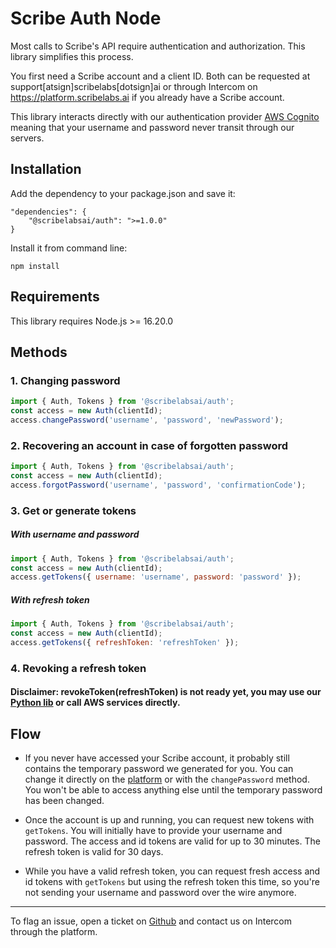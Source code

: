 # Scribe Auth Node

Most calls to Scribe's API require authentication and authorization. This library simplifies this process.

You first need a Scribe account and a client ID. Both can be requested at support[atsign]scribelabs[dotsign]ai or through Intercom on https://platform.scribelabs.ai if you already have a Scribe account.

This library interacts directly with our authentication provider [AWS Cognito](https://aws.amazon.com/cognito/) meaning that your username and password never transit through our servers.

## Installation

Add the dependency to your package.json and save it:

```
"dependencies": {
	"@scribelabsai/auth": ">=1.0.0"
}
```

Install it from command line:

```
npm install
```

## Requirements

This library requires Node.js >= 16.20.0

## Methods

### 1. Changing password

```javascript
import { Auth, Tokens } from '@scribelabsai/auth';
const access = new Auth(clientId);
access.changePassword('username', 'password', 'newPassword');
```

### 2. Recovering an account in case of forgotten password

```javascript
import { Auth, Tokens } from '@scribelabsai/auth';
const access = new Auth(clientId);
access.forgotPassword('username', 'password', 'confirmationCode');
```

### 3. Get or generate tokens

##### With username and password

```javascript
import { Auth, Tokens } from '@scribelabsai/auth';
const access = new Auth(clientId);
access.getTokens({ username: 'username', password: 'password' });
```

##### With refresh token

```javascript
import { Auth, Tokens } from '@scribelabsai/auth';
const access = new Auth(clientId);
access.getTokens({ refreshToken: 'refreshToken' });
```

### 4. Revoking a refresh token

#### Disclaimer: revokeToken(refreshToken) is not ready yet, you may use our [Python lib](https://github.com/ScribeLabsAI/ScribeAuth) or call AWS services directly.

## Flow

- If you never have accessed your Scribe account, it probably still contains the temporary password we generated for you. You can change it directly on the [platform](https://platform.scribelabs.ai) or with the `changePassword` method. You won't be able to access anything else until the temporary password has been changed.

- Once the account is up and running, you can request new tokens with `getTokens`. You will initially have to provide your username and password. The access and id tokens are valid for up to 30 minutes. The refresh token is valid for 30 days.

- While you have a valid refresh token, you can request fresh access and id tokens with `getTokens` but using the refresh token this time, so you're not sending your username and password over the wire anymore.

---

To flag an issue, open a ticket on [Github](https://github.com/ScribeLabsAI/ScribeAuthNode/issues) and contact us on Intercom through the platform.
